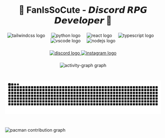 <h1 align="center">🌟 FanIsSoCute - 𝘿𝙞𝙨𝙘𝙤𝙧𝙙 𝙍𝙋𝙂 𝘿𝙚𝙫𝙚𝙡𝙤𝙥𝙚𝙧 🌟</h1>

###

<div align="center">
  <img src="https://cdn.simpleicons.org/tailwindcss/06B6D4" height="60" alt="tailwindcss logo"  />
  <img width="12" />
  <img src="https://skillicons.dev/icons?i=py" height="60" alt="python logo"  />
  <img width="12" />
  <img src="https://cdn.jsdelivr.net/gh/devicons/devicon/icons/react/react-original.svg" height="60" alt="react logo"  />
  <img width="12" />
  <img src="https://skillicons.dev/icons?i=ts" height="60" alt="typescript logo"  />
  <img width="12" />
  <img src="https://cdn.jsdelivr.net/gh/devicons/devicon/icons/vscode/vscode-original.svg" height="60" alt="vscode logo"  />
  <img width="12" />
  <img src="https://cdn.simpleicons.org/nodedotjs/339933" height="60" alt="nodejs logo"  />
</div>

###

<div align="center">
  <a href="https://discord.gg/fanissocute" target="_blank">
    <img src="https://img.shields.io/static/v1?message=Discord&logo=discord&label=&color=7289DA&logoColor=white&labelColor=&style=for-the-badge" height="25" alt="discord logo"  />
  </a>
  <a href="https://www.instagram.com/nuonuo_rpg/" target="_blank">
    <img src="https://img.shields.io/static/v1?message=Instagram&logo=instagram&label=&color=E4405F&logoColor=white&labelColor=&style=for-the-badge" height="25" alt="instagram logo"  />
  </a>
</div>

###

<div align="center">
  <img src="https://github-readme-activity-graph.vercel.app/graph?username=fanouo&radius=20&theme=dracula&area=true&order=5&hide_border=true&hide_title=false" height="300" alt="activity-graph graph"  />
</div>

###

<br clear="both">

<img src="https://raw.githubusercontent.com/fanouo/fanouo/output/snake.svg" alt="Snake animation" />

###

<br clear="both">

<picture>
    <source media="(prefers-color-scheme: dark)" srcset="https://raw.githubusercontent.com/fanouo/fanouo/output/pacman-contribution-graph-dark.svg">
    <source media="(prefers-color-scheme: light)" srcset="https://raw.githubusercontent.com/fanouo/fanouo/output/pacman-contribution-graph.svg">
    <img alt="pacman contribution graph" src="https://raw.githubusercontent.com/fanouo/fanouo/output/pacman-contribution-graph.svg">
</picture>

###